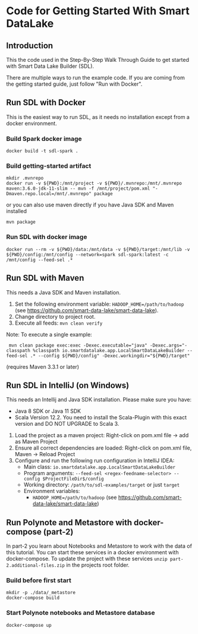 # Code for Getting Started With Smart DataLake
## Introduction
This the code used in the Step-By-Step Walk Through Guide to get started with Smart Data Lake Builder (SDL).

There are multiple ways to run the example code.
If you are coming from the getting started guide, just follow "Run with Docker".

## Run SDL with Docker

This is the easiest way to run SDL, as it needs no installation except from a docker environment.

### Build Spark docker image

    docker build -t sdl-spark .

### Build getting-started artifact

    mkdir .mvnrepo
    docker run -v ${PWD}:/mnt/project -v ${PWD}/.mvnrepo:/mnt/.mvnrepo maven:3.6.0-jdk-11-slim -- mvn -f /mnt/project/pom.xml "-Dmaven.repo.local=/mnt/.mvnrepo" package

or you can also use maven directly if you have Java SDK and Maven installed

    mvn package

### Run SDL with docker image

    docker run --rm -v ${PWD}/data:/mnt/data -v ${PWD}/target:/mnt/lib -v ${PWD}/config:/mnt/config --network=spark sdl-spark:latest -c /mnt/config --feed-sel .*

## Run SDL with Maven

This needs a Java SDK and Maven installation.

1. Set the following environment variable: `HADOOP_HOME=/path/to/hadoop` (see https://github.com/smart-data-lake/smart-data-lake).
1. Change directory to project root.
1. Execute all feeds: `mvn clean verify`

Note: To execute a single example:
```
 mvn clean package exec:exec -Dexec.executable="java" -Dexec.args="-classpath %classpath io.smartdatalake.app.LocalSmartDataLakeBuilder --feed-sel .* --config ${PWD}/config" -Dexec.workingdir="${PWD}/target"
```
(requires Maven 3.3.1 or later)

## Run SDL in IntelliJ (on Windows)

This needs an Intellij and Java SDK installation. Please make sure you have: 
- Java 8 SDK or Java 11 SDK 
- Scala Version 12.2. You need to install the Scala-Plugin with this exact version and DO NOT UPGRADE to Scala 3.

1. Load the project as a maven project: Right-click on pom.xml file -> add as Maven Project
2. Ensure all correct dependencies are loaded: Right-click on pom.xml file, Maven -> Reload Project
3. Configure and run the following run configuration in IntelliJ IDEA:
   - Main class: `io.smartdatalake.app.LocalSmartDataLakeBuilder`
   - Program arguments: `--feed-sel <regex-feedname-selector> --config $ProjectFileDir$/config`
   - Working directory: `/path/to/sdl-examples/target` or just `target`
   - Environment variables:
      - `HADOOP_HOME=/path/to/hadoop` (see https://github.com/smart-data-lake/smart-data-lake)

## Run Polynote and Metastore with docker-compose (part-2)

In part-2 you learn about Notebooks and Metastore to work with the data of this tutorial. 
You can start these services in a docker environment with docker-compose.
To update the project with these services `unzip part-2.additional-files.zip` in the projects root folder.

### Build before first start

    mkdir -p ./data/_metastore
    docker-compose build

### Start Polynote notebooks and Metastore database

    docker-compose up
